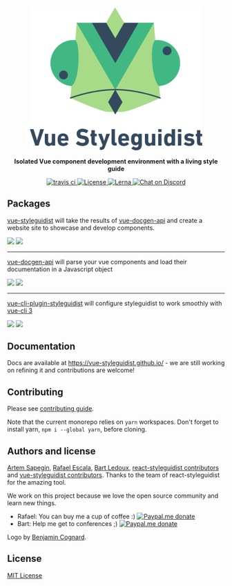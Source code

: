 <div align="center" markdown="1" style="text-align:center">
    <img src="assets/logo-withtext.png" alt="Vue Styleguidist" width="400">

**Isolated Vue component development environment with a living style guide**

<div>
<a href="https://travis-ci.com/vue-styleguidist/vue-styleguidist">
    <img src="https://travis-ci.com/vue-styleguidist/vue-styleguidist.svg?branch=dev" alt="travis ci">
</a>
<a href="LICENSE">
    <img src="https://img.shields.io/npm/l/vue-styleguidist.svg" alt="License">
</a>
<a href="https://lernajs.io/">
    <img src="https://img.shields.io/badge/maintained%20with-lerna-cc00ff.svg" alt="Lerna">
</a>
<a href="https://discordapp.com/channels/325477692906536972/538786416092512278">
    <img src="https://img.shields.io/discord/325477692906536972.svg?logo=discord"
alt="Chat on Discord">
</a>
</div>
</div>

## Packages

[vue-styleguidist](packages/vue-styleguidist) will take the results of [vue-docgen-api](packages/vue-docgen-api) and create a website site to showcase and develop components.

[![](https://img.shields.io/npm/v/vue-styleguidist.svg)](https://www.npmjs.com/package/vue-styleguidist) [![](https://img.shields.io/npm/dm/vue-styleguidist.svg)](https://www.npmjs.com/package/vue-docgen-api)

---

[vue-docgen-api](packages/vue-docgen-api) will parse your vue components and load their documentation in a Javascript object

[![](https://img.shields.io/npm/v/vue-docgen-api.svg)](https://www.npmjs.com/package/vue-docgen-api) [![](https://img.shields.io/npm/dm/vue-docgen-api.svg)](https://www.npmjs.com/package/vue-docgen-api)

---

[vue-cli-plugin-styleguidist](packages/vue-cli-plugin-styleguidist) will configure styleguidist to work smoothly with [vue-cli 3](https://cli.vuejs.org/guide/)

[![](https://img.shields.io/npm/v/vue-cli-plugin-styleguidist.svg)](https://www.npmjs.com/package/vue-cli-plugin-styleguidist) [![](https://img.shields.io/npm/dm/vue-cli-plugin-styleguidist.svg)](https://www.npmjs.com/package/vue-docgen-api)

## Documentation

Docs are available at https://vue-styleguidist.github.io/ - we are still working on refining it and contributions are welcome!

## Contributing

Please see [contributing guide](https://github.com/vue-styleguidist/vue-styleguidist/blob/master/.github/CONTRIBUTING.md).

Note that the current monorepo relies on `yarn` workspaces. Don't forget to install yarn, `npm i --global yarn`, before cloning.

## Authors and license

[Artem Sapegin](http://sapegin.me), [Rafael Escala](https://github.com/rafaesc), [Bart Ledoux](https://github.com/elevatebart), [react-styleguidist contributors](https://github.com/styleguidist/react-styleguidist/graphs/contributors) and [vue-styleguidist contributors](https://github.com/vue-styleguidist/vue-styleguidist/graphs/contributors). Thanks to the team of react-styleguidist for the amazing tool.

We work on this project because we love the open source community and learn new things.

- Rafael: You can buy me a cup of coffee :) [![Paypal.me donate](https://img.shields.io/badge/Paypal.me-donate-yellow.svg)](https://www.paypal.me/rafaesc)
- Bart: Help me get to conferences ;) [![Paypal.me donate](https://img.shields.io/badge/Paypal.me-donate-yellow.svg)](https://www.paypal.me/elevatebart)

Logo by [Benjamin Cognard](https://twitter.com/benbnur).

## License

[MIT License](https://github.com/vue-styleguidist/vue-styleguidist/blob/master/LICENSE)
